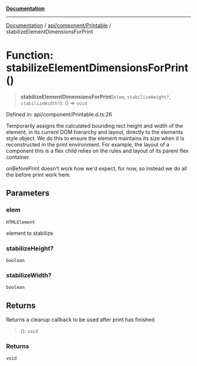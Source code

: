 [**Documentation**](../../../../index.md)

***

[Documentation](../../../../index.md) / [api/component/Printable](../index.md) / stabilizeElementDimensionsForPrint

# Function: stabilizeElementDimensionsForPrint()

> **stabilizeElementDimensionsForPrint**(`elem`, `stabilizeHeight?`, `stabilizeWidth?`): () => `void`

Defined in: api/component/Printable.d.ts:26

Temporarily assigns the calculated bounding rect height and width of the element, in its
current DOM hierarchy and layout, directly to the elements style object.  We do this to
ensure the element maintains its size when it is reconstructed in the print environment.
For example, the layout of a component this is a flex child relies on the rules and layout
of its parent flex container.

onBeforePrint doesn't work how we'd expect, for now, so instead we do all the before print work here.

## Parameters

### elem

`HTMLElement`

element to stabilize

### stabilizeHeight?

`boolean`

### stabilizeWidth?

`boolean`

## Returns

Returns a cleanup callback to be used after print has finished

> (): `void`

### Returns

`void`

